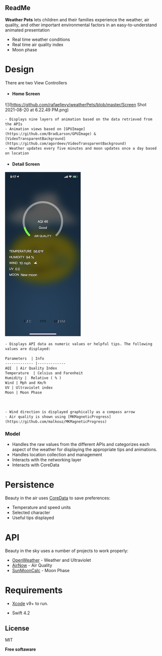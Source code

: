 ## <a name="markdown-pane"></a>ReadMe
**Weather Pets** lets children and their families experience the weather, air quality, and other important environmental factors in an easy-to-understand animated presentation

  - Real time weather conditions
  - Real time air quality index
  - Moon phase
 
# Design

There are two View Controllers 

  - #### Home Screen
  ![](https://github.com/rafaellevy/weatherPets/blob/master/Screen Shot 2021-08-20 at 6.22.49 PM.png)

  
    - Displays nine layers of animation based on the data retrieved from the APIs
    - Animation views based on [GPUImage](https://github.com/BradLarson/GPUImage) & [VideoTransparentBackground](https://github.com/agordeev/VideoTransparentBackground)
    - Weather updates every five minutes and moon updates once a day based on location
	
   
- #### Detail Screen
![](https://github.com/rafaellevy/miss-sun-about/blob/master/IMG_3822b.png)


	- Displays API data as numeric values or helpful tips. The following values are displayed: 

    Parameters  | Info 
    ------------- |-------------
    AQI  | Air Quality Index
    Temperature  | Celsius and Farenheit
    Humidity |  Relative ( % ) 
    Wind | Mph and Km/h
    UV | Ultraviolet index
    Moon | Moon Phase
    
    
    
    - Wind direction is displayed graphically as a compass arrow
    - Air quality is shown using [MKMagneticProgress](https://github.com/malkouz/MKMagneticProgress)




### Model
- Handles the raw values from the different APIs and categorizes each aspect of the weather for displaying the appropriate tips and animations.
- Handles location collection and management
- Interacts with the networking layer
- Interacts with CoreData      

# Persistence
Beauty in the air uses [CoreData](https://developer.apple.com/documentation/coredata) to save preferences:  

- Temperature and speed units
- Selected character
- Useful tips displayed 

# API

Beauty in the sky uses a number of projects to work properly:

* [OpenWeather](https://openweathermap.org/) - Weather and Ultraviolet
* [AirNow](https://docs.airnowapi.org/) - Air Quality
* [SunMoonCalc](https://rapidapi.com/kirs26/api/sunmooncalc/details) - Moon Phase 


# Requirements

- [Xcode](https://developer.apple.com/xcode/) v9+ to run.

- Swift 4.2

License
----

MIT


**Free softaware**

